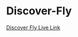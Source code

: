 # Discover-Fly
<a href="https://mohammadkamrulhasan.github.io/assignment4/index" alt="Flight Booking"> Discover Fly Live Link</a>
